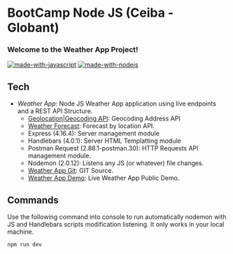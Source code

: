 # BootCamp Node JS (Ceiba - Globant)
### Welcome to the Weather App Project!

[![made-with-javascript](https://img.shields.io/badge/Made%20with-JavaScript-1f425f.svg)](https://www.javascript.com)
[![made-with-nodejs](https://img.shields.io/badge/Made_with-Node_JS-green.svg)](https://github.com/duquejo01/BootCamp-Node-JS)

## Tech

- *Weather App*: Node JS Weather App application using live endpoints and a REST API Structure.
  - [Geolocation|Geocoding API](https://www.mapbox.com/): Geocoding Address API
  - [Weather Forecast](https://weatherstack.com/): Forecast by location API.
  - Express (4.16.4): Server management module
  - Handlebars (4.0.1): Server HTML Templatting module
  - Postman Request (2.88.1-postman.30): HTTP Requests API management module.
  - Nodemon (2.0.12): Listens any JS (or whatever) file changes.
  - [Weather App Git](https://github.com/duquejo01/Weather-App-Node): GIT Source.
  - [Weather App Demo](https://duque-weather-application.herokuapp.com/): Live Weather App Public Demo.

## Commands

  Use the following command into console to run automatically nodemon with JS and Handlebars scripts modification listening. It only works in your local machine.
```sh
npm run dev
```